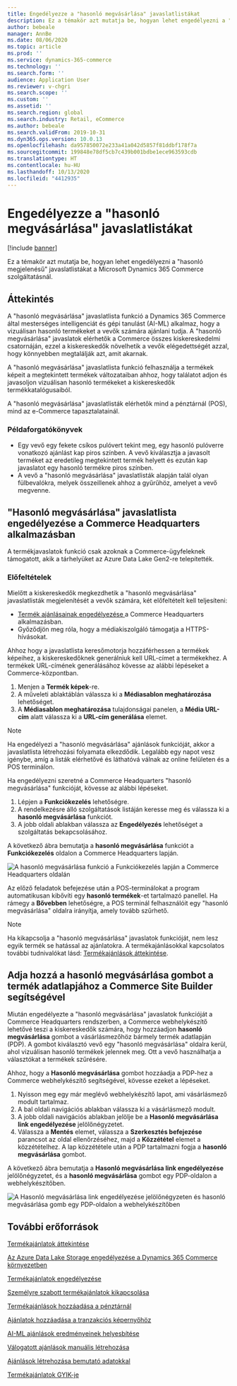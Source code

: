 ```yaml
---
title: Engedélyezze a "hasonló megvásárlása" javaslatlistákat
description: Ez a témakör azt mutatja be, hogyan lehet engedélyezni a "hasonló megjelenésű" javaslatlistákat a Microsoft Dynamics 365 Commerce szolgáltatásnál.
author: bebeale
manager: AnnBe
ms.date: 08/06/2020
ms.topic: article
ms.prod: ''
ms.service: dynamics-365-commerce
ms.technology: ''
ms.search.form: ''
audience: Application User
ms.reviewer: v-chgri
ms.search.scope: ''
ms.custom: ''
ms.assetid: ''
ms.search.region: global
ms.search.industry: Retail, eCommerce
ms.author: bebeale
ms.search.validFrom: 2019-10-31
ms.dyn365.ops.version: 10.0.13
ms.openlocfilehash: da957850072e233a41a042d5857f81ddbf178f7a
ms.sourcegitcommit: 199848e78df5cb7c439b001bdbe1ece963593cdb
ms.translationtype: HT
ms.contentlocale: hu-HU
ms.lasthandoff: 10/13/2020
ms.locfileid: "4412935"
---
```

# <a name="enable-shop-similar-looks-recommendations"></a>Engedélyezze a "hasonló megvásárlása" javaslatlistákat

[!include [banner](includes/banner.md)]

Ez a témakör azt mutatja be, hogyan lehet engedélyezni a "hasonló megjelenésű" javaslatlistákat a Microsoft Dynamics 365 Commerce szolgáltatásnál.

## <a name="overview"></a>Áttekintés

A "hasonló megvásárlása" javaslatlista funkció a Dynamics 365 Commerce által mesterséges intelligenciát és gépi tanulást (AI-ML) alkalmaz, hogy a vizuálisan hasonló termékeket a vevők számára ajánlani tudja. A "hasonló megvásárlása" javaslatok elérhetők a Commerce összes kiskereskedelmi csatornáján, ezzel a kiskereskedők növelhetik a vevők elégedettségét azzal, hogy könnyebben megtalálják azt, amit akarnak.

A "hasonló megvásárlása" javaslatlista funkció felhasználja a termékek képeit a megtekintett termékek változataiban ahhoz, hogy találatot adjon és javasoljon vizuálisan hasonló termékeket a kiskereskedők termékkatalógusaiból. 

A "hasonló megvásárlása" javaslatlisták elérhetők mind a pénztárnál (POS), mind az e-Commerce tapasztalatainál.

### <a name="example-scenarios"></a>Példaforgatókönyvek

- Egy vevő egy fekete csíkos pulóvert tekint meg, egy hasonló pulóverre vonatkozó ajánlást kap piros színben. A vevő kiválasztja a javasolt terméket az eredetileg megtekintett termék helyett és ezután kap javaslatot egy hasonló termékre piros színben. 
- A vevő a "hasonló megvásárlása" javaslatlisták alapján talál olyan fülbevalókra, melyek összeillenek ahhoz a gyűrűhöz, amelyet a vevő megvenne.

## <a name="enable-shop-similar-looks-recommendations-in-commerce-headquarters"></a>"Hasonló megvásárlása" javaslatlista engedélyezése a Commerce Headquarters alkalmazásban

A termékjavaslatok funkció csak azoknak a Commerce-ügyfeleknek támogatott, akik a tárhelyüket az Azure Data Lake Gen2-re telepítették.

### <a name="prerequisites"></a>Előfeltételek

Mielőtt a kiskereskedők megkezdhetik a "hasonló megvásárlása" javaslatlisták megjelenítését a vevők számára, két előfeltételt kell teljesíteni:

- [Termék ajánlásainak engedélyezése ](enable-product-recommendations.md)a Commerce Headquarters alkalmazásban.
- Győződjön meg róla, hogy a médiakiszolgáló támogatja a HTTPS-hívásokat.

Ahhoz hogy a javaslatlista keresőmotorja hozzáférhessen a termékek képeihez, a kiskereskedőknek generálniuk kell URL-címet a termékekhez. A termékek URL-címének generálásához kövesse az alábbi lépéseket a Commerce-központban.

1. Menjen a **Termék képek**-re.
1. A műveleti ablaktáblán válassza ki a **Médiasablon meghatározása** lehetőséget.
1. A **Médiasablon meghatározása** tulajdonságai panelen, a **Média URL-cím** alatt válassza ki a **URL-cím generálása** elemet.

> [!NOTE]
> Ha engedélyezi a "hasonló megvásárlása" ajánlások funkcióját, akkor a javaslatlista létrehozási folyamata elkezdődik. Legalább egy napot vesz igénybe, amíg a listák elérhetővé és láthatóvá válnak az online felületen és a POS terminálon.

Ha engedélyezni szeretné a Commerce Headquarters "hasonló megvásárlása" funkcióját, kövesse az alábbi lépéseket.

1. Lépjen a **Funkciókezelés** lehetőségre.
1. A rendelkezésre álló szolgáltatások listáján keresse meg és válassza ki a **hasonló megvásárlása** funkciót.
1. A jobb oldali ablakban válassza az **Engedélyezés** lehetőséget a szolgáltatás bekapcsolásához.

A következő ábra bemutatja a **hasonló megvásárlása** funkciót a **Funkciókezelés** oldalon a Commerce Headquarters lapján.

![A hasonló megvásárlása funkció a Funkciókezelés lapján a Commerce Headquarters oldalán](./media/enableshopsimilarlooks.png)

Az előző feladatok befejezése után a POS-terminálokat a program automatikusan kibővíti egy  **hasonló termékek**-et tartalmazó panellel. Ha rámegy a **Bővebben** lehetőségre, a POS terminál felhasználóit egy "hasonló megvásárlása" oldalra irányítja, amely tovább szűrhető.

> [!NOTE]
> Ha kikapcsolja a "hasonló megvásárlása" javaslatok funkcióját, nem lesz egyik termék se hatással az ajánlatokra. A termékajánlásokkal kapcsolatos további tudnivalókat lásd: [Termékajánlások áttekintése](product-recommendations.md).

## <a name="add-a-shop-similar-looks-button-to-product-details-pages-by-using-commerce-site-builder"></a>Adja hozzá a hasonló megvásárlása gombot a termék adatlapjához a Commerce Site Builder segítségével

Miután engedélyezte a "hasonló megvásárlása" javaslatok funkcióját a Commerce Headquarters rendszerben, a Commerce webhelykészítő lehetővé teszi a kiskereskedők számára, hogy hozzáadjon **hasonló megvásárlása** gombot a vásárlásmezőhöz bármely termék adatlapján (PDP). A gombot kiválasztó vevő egy "hasonló megvásárlása" oldalra kerül, ahol vizuálisan hasonló termékek jelennek meg. Ott a vevő használhatja a választókat a termékek szűrésére.

Ahhoz, hogy a **Hasonló megvásárlása** gombot hozzáadja a PDP-hez a Commerce webhelykészítő segítségével, kövesse ezeket a lépéseket.

1. Nyisson meg egy már meglévő webhelykészítő lapot, ami vásárlásmező modult tartalmaz.
1. A bal oldali navigációs ablakban válassza ki a vásárlásmező modult.
1. A jobb oldali navigációs ablakban jelölje be a **Hasonló megvásárlása link engedélyezése** jelölőnégyzetet.
1. Válassza a **Mentés** elemet, válassza a **Szerkesztés befejezése** parancsot az oldal ellenőrzéséhez, majd a **Közzététel** elemet a közzétételhez. A lap közzététele után a PDP tartalmazni fogja a **hasonló megvásárlása** gombot.

A következő ábra bemutatja a **Hasonló megvásárlása link engedélyezése** jelölőnégyzetet, és a **hasonló megvásárlása** gombot egy PDP-oldalon a webhelykészítőben.

![A Hasonló megvásárlása link engedélyezése jelölőnégyzeten és hasonló megvásárlása gomb egy PDP-oldalon a webhelykészítőben](./media/SSLecomtooling.png)

## <a name="additional-resources"></a>További erőforrások

[Termékajánlatok áttekintése](product-recommendations.md)

[Az Azure Data Lake Storage engedélyezése a Dynamics 365 Commerce környezetben](enable-adls-environment.md)

[Termékajánlatok engedélyezése](enable-product-recommendations.md)

[Személyre szabott termékajánlatok kikapcsolása](personalization-gdpr.md)

[Termékajánlások hozzáadása a pénztárnál](product.md)

[Ajánlatok hozzáadása a tranzakciós képernyőhöz](add-recommendations-control-pos-screen.md)

[AI-ML ajánlások eredményeinek helyesbítése](modify-product-recommendation-results.md)

[Válogatott ajánlások manuális létrehozása](create-editorial-recommendation-lists.md)

[Ajánlások létrehozása bemutató adatokkal](product-recommendations-demo-data.md)

[Termékajánlatok GYIK-je](faq-recommendations.md)
